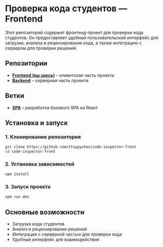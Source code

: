 # Проверка кода студентов — Frontend

Этот репозиторий содержит фронтенд-проект для проверки кода студентов. Он предоставляет удобный пользовательский интерфейс для загрузки, анализа и рецензирования кода, а также интеграцию с сервером для проверки решений.

## Репозитории
- **[Frontend (вы здесь)](https://github.com/ttsypyshev/code-inspector-front)** – клиентская часть проекта
- **[Backend](https://github.com/ttsypyshev/code-inspector-back)** – серверная часть проекта

## Ветки
- **[SPA](https://github.com/ttsypyshev/code-inspector-front/tree/spa)** – разработка базового SPA на React

## Установка и запуск

### 1. Клонирование репозитория
```bash
git clone https://github.com/ttsypyshev/code-inspector-front
cd code-inspector-front
```

### 2. Установка зависимостей
```bash
npm install
```

### 3. Запуск проекта
```bash
npm run dev
```

## Основные возможности
- Загрузка кода студентов
- Анализ и рецензирование решений
- Интеграция с серверной частью для проверки кода
- Удобный интерфейс для взаимодействия

